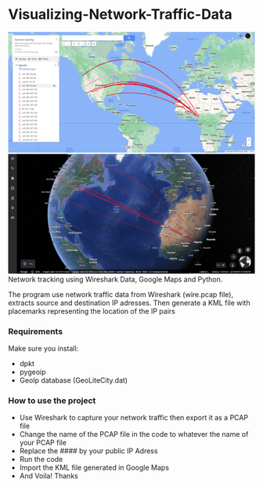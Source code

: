 # Visualizing-Network-Traffic-Data
<img src = "0.png">
<img src = "1.png">
Network tracking using Wireshark Data, Google Maps and Python.
<p> The program use network traffic data from Wireshark (wire.pcap file), extracts source and destination IP adresses. Then generate a KML file with placemarks representing the location of the IP pairs</p>
<h3> Requirements</h3>
<p>Make sure you install: </p>
<ul>
  <li>dpkt</li>
  <li>pygeoip</li>
  <li>GeoIp database (GeoLiteCity.dat)</li>
</ul>
<h3>How to use the project</h3>
<ul>
  <li> Use Wireshark to capture your network traffic then export it as a PCAP file </li>
  <li> Change the name of the PCAP file in the code to whatever the name of your PCAP file</li>
  <li> Replace the #### by your public IP Adress</li>
  <li> Run the code</li>
  <li> Import the KML file generated in Google Maps</li>
  <li> And Voila! Thanks</li>
</ul>
